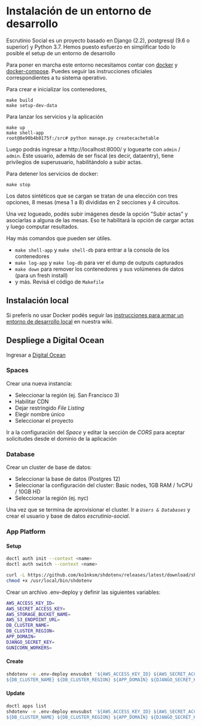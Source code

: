 # Instalación de un entorno de desarrollo

Escrutinio Social es un proyecto basado en Django (2.2), postgresql (9.6 o superior) y Python 3.7.
Hemos puesto esfuerzo en simplificar todo lo posible el setup de un entorno de desarrollo

Para poner en marcha este entorno necesitamos contar con [docker](https://docs.docker.com/engine/installation/) y [docker-compose](https://docs.docker.com/compose/install/). Puedes seguir las instrucciones oficiales correspondientes a tu sistema operativo.

Para crear e inicializar los contenedores,

```
make build
make setup-dev-data
```

Para lanzar los servicios y la aplicación

```
make up
make shell-app
root@8e90b4b0175f:/src# python manage.py createcachetable
```

Luego podrás ingresar a http://localhost:8000/ y loguearte con `admin` / `admin`. Este usuario, además de ser fiscal (es decir, dataentry), tiene privilegios de superusuario, habilitándolo a subir actas.

Para detener los servicios de docker:

```
make stop
```

Los datos sintéticos que se cargan se tratan de una elección con tres opciones, 8 mesas (mesa 1 a 8) divididas en 2 secciones y 4 circuitos.

Una vez logueado, podés subir imágenes desde la opción "Subir actas" y asociarlas a alguna de las mesas. Eso te habilitará la opción de cargar actas y luego computar resultados.

Hay más comandos que pueden ser útiles.

- `make shell-app` y `make shell-db` para entrar a la consola de los contenedores
- `make log-app` y `make log-db` para ver el dump de outputs capturados
- `make down` para remover los contenedores y sus volúmenes de datos (para un fresh install)
- y más. Revisá el código de `Makefile`

## Instalación local

Si preferís no usar Docker podés seguir las [instrucciones para armar un entorno de desarrollo local](https://github.com/OpenDataCordoba/escrutinio-social/wiki/Instalaci%C3%B3n-de-un-entorno-de-desarrollo-local) en nuestra wiki.

## Despliege a Digital Ocean

Ingresar a [Digital Ocean](https://cloud.digitalocean.com/)

### Spaces

Crear una nueva instancia:

- Seleccionar la región (ej. San Francisco 3)
- Habilitar CDN
- Dejar restringido _File Listing_
- Elegir nombre único
- Seleccionar el proyecto

Ir a la configuración del _Space_ y editar la sección de _CORS_ para aceptar solicitudes desde el dominio de la aplicación

### Database

Crear un cluster de base de datos:

- Seleccionar la base de datos (Postgres 12)
- Seleccionar la configuración del cluster: Basic nodes, 1GB RAM / 1vCPU / 10GB HD
- Seleccionar la región (ej. nyc)

Una vez que se termina de aprovisionar el cluster. Ir a _`Users & Databases`_ y crear el usuario y base de datos _escrutinio-social_.

### App Platform

#### Setup

```bash
doctl auth init --context <name>
doctl auth switch --context <name>

curl -L https://github.com/ko1nksm/shdotenv/releases/latest/download/shdotenv --output /usr/local/bin/shdotenv
chmod +x /usr/local/bin/shdotenv
```

Crear un archivo .env-deploy y definir las siguientes variables:

```bash
AWS_ACCESS_KEY_ID=
AWS_SECRET_ACCESS_KEY=
AWS_STORAGE_BUCKET_NAME=
AWS_S3_ENDPOINT_URL=
DB_CLUSTER_NAME=
DB_CLUSTER_REGION=
APP_DOMAIN=
DJANGO_SECRET_KEY=
GUNICORN_WORKERS=
```

#### Create

```bash
shdotenv -e .env-deploy envsubst '${AWS_ACCESS_KEY_ID} ${AWS_SECRET_ACCESS_KEY} ${AWS_STORAGE_BUCKET_NAME} ${AWS_S3_ENDPOINT_URL}
${DB_CLUSTER_NAME} ${DB_CLUSTER_REGION} ${APP_DOMAIN} ${DJANGO_SECRET_KEY} ${GUNICORN_WORKERS}' <ci/do_templates/app-platform.yaml.tpl | doctl apps create --spec -
```

#### Update

```bash
doctl apps list
shdotenv -e .env-deploy envsubst '${AWS_ACCESS_KEY_ID} ${AWS_SECRET_ACCESS_KEY} ${AWS_STORAGE_BUCKET_NAME} ${AWS_S3_ENDPOINT_URL}
${DB_CLUSTER_NAME} ${DB_CLUSTER_REGION} ${APP_DOMAIN} ${DJANGO_SECRET_KEY} ${GUNICORN_WORKERS}' <ci/do_templates/app-platform.yaml.tpl | doctl apps update <app-id> --spec -
```

